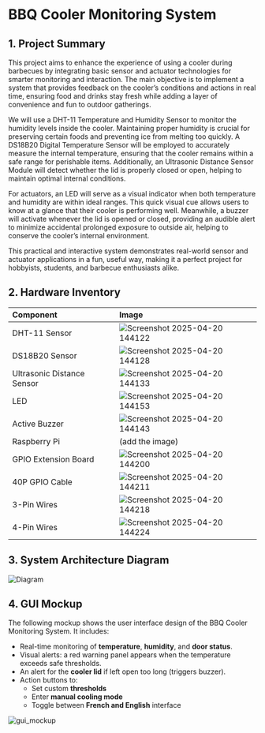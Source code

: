 # BBQ Cooler Monitoring System

## 1. Project Summary
This project aims to enhance the experience of using a cooler during barbecues by integrating basic sensor and actuator technologies for smarter monitoring and interaction. The main objective is to implement a system that provides feedback on the cooler’s conditions and actions in real time, ensuring food and drinks stay fresh while adding a layer of convenience and fun to outdoor gatherings.

We will use a DHT-11 Temperature and Humidity Sensor to monitor the humidity levels inside the cooler. Maintaining proper humidity is crucial for preserving certain foods and preventing ice from melting too quickly. A DS18B20 Digital Temperature Sensor will be employed to accurately measure the internal temperature, ensuring that the cooler remains within a safe range for perishable items. Additionally, an Ultrasonic Distance Sensor Module will detect whether the lid is properly closed or open, helping to maintain optimal internal conditions.

For actuators, an LED will serve as a visual indicator when both temperature and humidity are within ideal ranges. This quick visual cue allows users to know at a glance that their cooler is performing well. Meanwhile, a buzzer will activate whenever the lid is opened or closed, providing an audible alert to minimize accidental prolonged exposure to outside air, helping to conserve the cooler’s internal environment.

This practical and interactive system demonstrates real-world sensor and actuator applications in a fun, useful way, making it a perfect project for hobbyists, students, and barbecue enthusiasts alike.

## 2. Hardware Inventory

| Component | Image |
|:---------|:------------|
| DHT-11 Sensor | ![Screenshot 2025-04-20 144122](https://github.com/user-attachments/assets/92a6afa8-e5cb-4185-8855-45af09abadab) |
| DS18B20 Sensor | ![Screenshot 2025-04-20 144128](https://github.com/user-attachments/assets/402577be-fd5a-40c1-a751-28e186c7a314) |
| Ultrasonic Distance Sensor |  ![Screenshot 2025-04-20 144133](https://github.com/user-attachments/assets/67aff068-1c8f-42f4-a75e-f8860a476b24) |
| LED | ![Screenshot 2025-04-20 144153](https://github.com/user-attachments/assets/b1404ee0-bb1d-409b-8fa7-49bf9326e120) |
| Active Buzzer | ![Screenshot 2025-04-20 144143](https://github.com/user-attachments/assets/d49e5d8b-73aa-481c-9113-92331a168c34) |
| Raspberry Pi | (add the image) |
| GPIO Extension Board | ![Screenshot 2025-04-20 144200](https://github.com/user-attachments/assets/90e7bf74-edaf-4b63-804b-0be8f3851750) |
| 40P GPIO Cable | ![Screenshot 2025-04-20 144211](https://github.com/user-attachments/assets/65b9fe24-a7c3-4c1b-a167-f735c739ccde) |
| 3-Pin Wires | ![Screenshot 2025-04-20 144218](https://github.com/user-attachments/assets/5da4f40c-780c-4e89-9e02-aa7cfb57aeca) |
| 4-Pin Wires | ![Screenshot 2025-04-20 144224](https://github.com/user-attachments/assets/7589a5c4-63b3-4051-ac8e-2d28da4efb8b) |

## 3. System Architecture Diagram
![Diagram](https://github.com/user-attachments/assets/beb548db-850b-4456-8e89-a0c87996a08a)

## 4. GUI Mockup

The following mockup shows the user interface design of the BBQ Cooler Monitoring System. It includes:

- Real-time monitoring of **temperature**, **humidity**, and **door status**.
- Visual alerts: a red warning panel appears when the temperature exceeds safe thresholds.
- An alert for the **cooler lid** if left open too long (triggers buzzer).
- Action buttons to:
  - Set custom **thresholds**
  - Enter **manual cooling mode**
  - Toggle between **French and English** interface

![gui_mockup](https://github.com/user-attachments/assets/8c52abc4-4e00-4d93-b3c1-624737a139bf)
